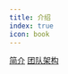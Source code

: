 ```yaml
---
title: 介绍
index: true
icon: book
---
```


[简介](/about/intro.html)
[团队架构](/about/structure.html)


